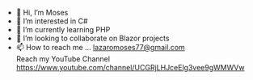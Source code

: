 - 👋 Hi, I’m Moses
- 👀 I’m interested in C#
- 🌱 I’m currently learning PHP
- 💞️ I’m looking to collaborate on Blazor projects
- 📫 How to reach me ...
   lazaromoses77@gmail.com <br/>
   Reach my YouTube Channel 
   https://www.youtube.com/channel/UCGRjLHJceElg3vee9gWMWVw

<!---
moseskereya/moseskereya is a ✨ special ✨ repository because its `README.md` (this file) appears on your GitHub profile.
You can click the Preview link to take a look at your changes.
--->

